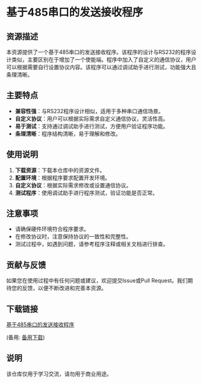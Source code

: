 # 基于485串口的发送接收程序

## 资源描述

本资源提供了一个基于485串口的发送接收程序。该程序的设计与RS232的程序设计类似，主要区别在于增加了一个使能端。程序中加入了自定义的通信协议，用户可以根据需要自行设置协议内容。该程序可以通过调试助手进行测试，功能强大且条理清晰。

## 主要特点

- **兼容性强**：与RS232程序设计相似，适用于多种串口通信场景。
- **自定义协议**：用户可以根据实际需求自定义通信协议，灵活性高。
- **易于测试**：支持通过调试助手进行测试，方便用户验证程序功能。
- **条理清晰**：程序结构清晰，易于理解和修改。

## 使用说明

1. **下载资源**：下载本仓库中的资源文件。
2. **配置环境**：根据程序要求配置开发环境。
3. **自定义协议**：根据实际需求修改或设置通信协议。
4. **测试程序**：使用调试助手进行程序测试，验证功能是否正常。

## 注意事项

- 请确保硬件环境符合程序要求。
- 在修改协议时，注意保持协议的一致性和完整性。
- 测试过程中，如遇到问题，请参考程序注释或相关文档进行排查。

## 贡献与反馈

如果您在使用过程中有任何问题或建议，欢迎提交Issue或Pull Request。我们期待您的反馈，以便不断改进和完善本资源。

## 下载链接
[基于485串口的发送接收程序](https://pan.quark.cn/s/0d532e569a93) 

(备用: [备用下载](https://pan.baidu.com/s/1mRby0ZkOkTUrfSSDV7P8ug?pwd=1234))

## 说明

该仓库仅用于学习交流，请勿用于商业用途。

